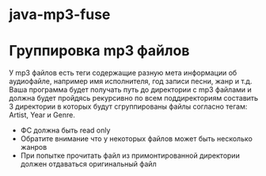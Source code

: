 # java-mp3-fuse
# Группировка mp3 файлов

У mp3 файлов есть теги содержащие разную мета информации об аудиофайле, например имя
исполнителя, год записи песни, жанр и т.д. Ваша программа будет получать путь до директории с mp3
файлами и должна будет пройдясь рекурсивно по всем поддиректориям составить 3 директории в
которых будут сгруппированы файлы согласно тегам: Artist, Year и Genre.

- ФС должна быть read only
- Обратите внимание что у некоторых файлов может быть несколько жанров
- При попытке прочитать файл из примонтированной директории должен отдаваться оригинальный файл
